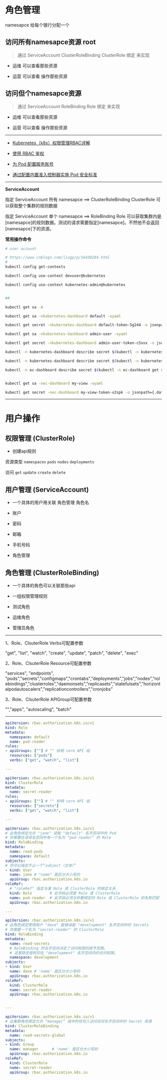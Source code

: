 # 角色管理

namesapce 给每个银行分配一个


## 访问所有namesapce资源 root  

> 通过 ServiceAccount ClusterRoleBinding ClusterRole 绑定 来实现

- 运维 可以查看那些资源

- 运营 可以查看 操作那些资源

## 访问但个namesapce资源 

> 通过 ServiceAccount RoleBinding Role 绑定 来实现

- 运维 可以查看那些资源

- 运营 可以查看 操作那些资源


--------------------

- [Kubernetes（k8s）权限管理RBAC详解 ](https://www.cnblogs.com/liugp/p/16438284.html)

- [使用 RBAC 鉴权](https://kubernetes.io/zh-cn/docs/reference/access-authn-authz/rbac/)

- [为 Pod 配置服务账号](https://kubernetes.io/zh-cn/docs/tasks/configure-pod-container/configure-service-account/)

- [通过配置内置准入控制器实施 Pod 安全标准](https://kubernetes.io/zh-cn/docs/tasks/configure-pod-container/enforce-standards-admission-controller/)

--------

**ServiceAccount**

指定 ServiceAccount 所有 namesapce ==> ClusterRoleBinding ClusterRole 可以获取整个集群的规则数据

指定 ServiceAccount 单个 namesapce ==> RoleBinding Role 可以获取集群内是[namesapce]的规则数据。测试的请求需要指定[namesapce]。不然他不会返回 [namesapce]下的资源。

**常用操作命令**

```sh
# user account

# https://www.cnblogs.com/liugp/p/16438284.html
# 
kubectl config get-contexts

kubectl config use-context devuser@kubernetes

kubectl config use-context kubernetes-admin@kubernetes


## 

kubectl get sa -A

kubectl get sa -nkubernetes-dashboard default -oyaml

kubectl get secret -nkubernetes-dashboard default-token-5g244 -o jsonpath={.data.token}|base64 -d

kubectl get sa -nkubernetes-dashboard admin-user -oyaml

kubectl get secret -nkubernetes-dashboard admin-user-token-c5xvx -o jsonpath={.data.token}|base64 -d

kubectl -n kubernetes-dashboard describe secret $(kubectl -n kubernetes-dashboard get secret | grep admin-user | awk '{print $1}')

kubectl -n kubernetes-dashboard describe secret $(kubectl -n kubernetes-dashboard get secret | grep kubernetes-dashboard | awk '{print $1}')

kubectl -n ec-dashboard describe secret $(kubectl -n ec-dashboard get secret | grep sa-user01 | awk '{print $1}')


kubectl get sa -nec-dashboard my-view -oyaml

kubectl get secret -nec-dashboard my-view-token-v2spk -o jsonpath={.data.token}|base64 -d
```

---

# 用户操作

## 权限管理 (ClusterRole)

- 创建api规则

资源类型 `namespaces` `pods` `nodes` `deployments`

访问 `get` `update` `create` `delete`



## 用户管理 (ServiceAccount)

- 一个具体的用户用关联 角色管理 角色名

- 账户
- 密码
- 邮箱
- 手机号码
- 角色管理

## 角色管理 (ClusterRoleBinding)

- 一个具体的角色可以关联那些api

- 一组权限管理规则

- 测试角色
- 运维角色
- 管理员角色


--- 

1、Role、ClsuterRole Verbs可配置参数

"get", "list", "watch", "create", "update", "patch", "delete", "exec"

2、Role、ClsuterRole Resource可配置参数

"services", "endpoints", "pods","secrets","configmaps","crontabs","deployments","jobs","nodes","rolebindings","clusterroles","daemonsets","replicasets","statefulsets","horizontalpodautoscalers","replicationcontrollers","cronjobs"

3、Role、ClsuterRole APIGroup可配置参数

"","apps", "autoscaling", "batch"


---------------


```yaml
apiVersion: rbac.authorization.k8s.io/v1
kind: Role
metadata:
  namespace: default
  name: pod-reader
rules:
- apiGroups: [""] # "" 标明 core API 组
  resources: ["pods"]
  verbs: ["get", "watch", "list"]

---

apiVersion: rbac.authorization.k8s.io/v1
kind: ClusterRole
metadata:
  name: secret-reader
rules:
- apiGroups: [""] # "" 标明 core API 组
  resources: ["secrets"]
  verbs: ["get", "watch", "list"]

---

apiVersion: rbac.authorization.k8s.io/v1
# 此角色绑定允许 "jane" 读取 "default" 名字空间中的 Pod
# 你需要在该命名空间中有一个名为 “pod-reader” 的 Role
kind: RoleBinding
metadata:
  name: read-pods
  namespace: default
subjects:
# 你可以指定不止一个“subject（主体）”
- kind: User
  name: jane # "name" 是区分大小写的
  apiGroup: rbac.authorization.k8s.io
roleRef:
  # "roleRef" 指定与某 Role 或 ClusterRole 的绑定关系
  kind: Role        # 此字段必须是 Role 或 ClusterRole
  name: pod-reader  # 此字段必须与你要绑定的 Role 或 ClusterRole 的名称匹配
  apiGroup: rbac.authorization.k8s.io

---

apiVersion: rbac.authorization.k8s.io/v1
# 此角色绑定使得用户 "dave" 能够读取 "development" 名字空间中的 Secrets
# 你需要一个名为 "secret-reader" 的 ClusterRole
kind: RoleBinding
metadata:
  name: read-secrets
  # RoleBinding 的名字空间决定了访问权限的授予范围。
  # 这里隐含授权仅在 "development" 名字空间内的访问权限。
  namespace: development
subjects:
- kind: User
  name: dave # 'name' 是区分大小写的
  apiGroup: rbac.authorization.k8s.io
roleRef:
  kind: ClusterRole
  name: secret-reader
  apiGroup: rbac.authorization.k8s.io


---

apiVersion: rbac.authorization.k8s.io/v1
# 此集群角色绑定允许 “manager” 组中的任何人访问任何名字空间中的 Secret 资源
kind: ClusterRoleBinding
metadata:
  name: read-secrets-global
subjects:
- kind: Group
  name: manager      # 'name' 是区分大小写的
  apiGroup: rbac.authorization.k8s.io
roleRef:
  kind: ClusterRole
  name: secret-reader
  apiGroup: rbac.authorization.k8s.io

```